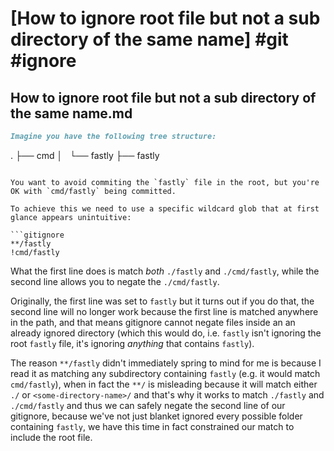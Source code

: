 # [How to ignore root file but not a sub directory of the same name] #git #ignore

## How to ignore root file but not a sub directory of the same name.md

```markdown
Imagine you have the following tree structure:

```
.
├── cmd
│   └── fastly
├── fastly
```

You want to avoid commiting the `fastly` file in the root, but you're OK with `cmd/fastly` being committed.

To achieve this we need to use a specific wildcard glob that at first glance appears unintuitive:

```gitignore
**/fastly
!cmd/fastly
```

What the first line does is match _both_ `./fastly` and `./cmd/fastly`, while the second line allows you to negate the `./cmd/fastly`.

Originally, the first line was set to `fastly` but it turns out if you do that, the second line will no longer work because the first line is matched anywhere in the path, and that means gitignore cannot negate files inside an an already ignored directory (which this would do, i.e. `fastly` isn't ignoring the root `fastly` file, it's ignoring _anything_ that contains `fastly`).

The reason `**/fastly` didn't immediately spring to mind for me is because I read it as matching any subdirectory containing `fastly` (e.g. it would match `cmd/fastly`), when in fact the `**/` is misleading because it will match either `./` or `<some-directory-name>/` and that's why it works to match `./fastly` and `./cmd/fastly` and thus we can safely negate the second line of our gitignore, because we've not just blanket ignored every possible folder containing `fastly`, we have this time in fact constrained our match to include the root file.
```

